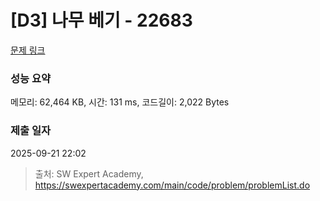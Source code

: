 # [D3] 나무 베기 - 22683 

[문제 링크](https://swexpertacademy.com/main/code/problem/problemDetail.do?contestProbId=AZIyCYJ6p30DFAQP) 

### 성능 요약

메모리: 62,464 KB, 시간: 131 ms, 코드길이: 2,022 Bytes

### 제출 일자

2025-09-21 22:02



> 출처: SW Expert Academy, https://swexpertacademy.com/main/code/problem/problemList.do